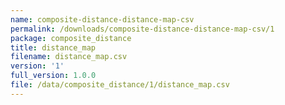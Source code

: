 ```yaml
---
name: composite-distance-distance-map-csv
permalink: /downloads/composite-distance-distance-map-csv/1
package: composite_distance
title: distance_map
filename: distance_map.csv
version: '1'
full_version: 1.0.0
file: /data/composite_distance/1/distance_map.csv
---
```

